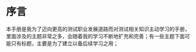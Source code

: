 # 序言

本手册是我为了迈向更高的测试职业发展道路而对测试相关知识主动学习的手册，里面涉及的主题非常之多，会随着我的学习不断地扩充和完善；有一些主题下面可能只有标题，主要是为了建立以备后续学习之用；

